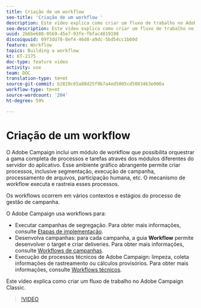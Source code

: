 ```yaml
---
title: Criação de um workflow
seo-title: 'Criação de um workflow '
description: Este vídeo explica como criar um fluxo de trabalho no Adobe Campaign Classic.
seo-description: Este vídeo explica como criar um fluxo de trabalho no Adobe Campaign Classic.
uuid: 2b6be688-0569-45e7-93fe-fbfac4819198
discoiquuid: 09f3dd78-8ef4-46d8-a9dc-5bd54cc1b60d
feature: Workflow
topics: Building a workflow
kt: KT-2175
doc-type: feature video
activity: use
team: DOC
translation-type: tm+mt
source-git-commit: b2820c65a88d25f9b7a4ed5005cd5083463e000a
workflow-type: tm+mt
source-wordcount: '204'
ht-degree: 59%

---
```



# Criação de um workflow

O Adobe Campaign inclui um módulo de workflow que possibilita orquestrar a gama completa de processos e tarefas através dos módulos diferentes do servidor do aplicativo. Esse ambiente gráfico abrangente permite criar processos, inclusive segmentação, execução de campanha, processamento de arquivos, participação humana, etc. O mecanismo de workflow executa e rastreia esses processos.

Os workflows ocorrem em vários contextos e estágios do processo de gestão de campanha.

O Adobe Campaign usa workflows para:

* Executar campanhas de segregação. Para obter mais informações, consulte [Etapas de implementação](https://docs.adobe.com/content/help/en/campaign-classic/using/automating-with-workflows/general-operation/building-a-workflow.html#Implementation_steps_).
* Desenvolva campanhas: para cada campanha, a guia **Workflow** permite desenvolver o target e criar deliveries. Para obter mais informações, consulte [Workflows de campanhas](https://docs.adobe.com/content/help/en/campaign-classic/using/automating-with-workflows/general-operation/building-a-workflow.html#campaign-workflows).
* Execução de processos técnicos de Adobe Campaign: limpeza, coleta informações de rastreamento ou cálculos provisórios. Para obter mais informações, consulte [Workflows técnicos](https://docs.adobe.com/content/help/en/campaign-classic/using/automating-with-workflows/general-operation/building-a-workflow.html#technical-workflows).

Este vídeo explica como criar um fluxo de trabalho no Adobe Campaign Classic.

>[!VIDEO](https://video.tv.adobe.com/v/25559?quality=12)
